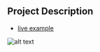 ## Project Description

- [live example](https://learning-zone.github.io/website-templates/scenic-photo/)

![alt text](https://github.com/learning-zone/Website-Templates/blob/master/assets/scenic_photo.png "scenic_photo")
